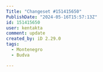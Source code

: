 ```yaml
---
Title: "Changeset #151415650"
PublishDate: "2024-05-16T15:57:13Z"
id: 151415650
user: kentakta
comment: update
created_by: iD 2.29.0
tags:
  - Montenegro
  - Budva

---
```

